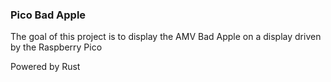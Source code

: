 ### Pico Bad Apple

The goal of this project is to display the AMV Bad Apple on a display driven by the Raspberry Pico

Powered by Rust
